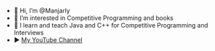 - 👋 Hi, I’m @Manjarly
- 👀 I’m interested in Competitive Programming and books
- 🌱 I learn and teach Java and C++ for Competitive Programming and Interviews
- ▶️ [My YouTube Channel](https://www.youtube.com/channel/UCFWvSzqBXb3Zlmz67-ToLSg)

<!---
Manjarly/Manjarly is a ✨ special ✨ repository because its `README.md` (this file) appears on your GitHub profile.
You can click the Preview link to take a look at your changes.
--->
